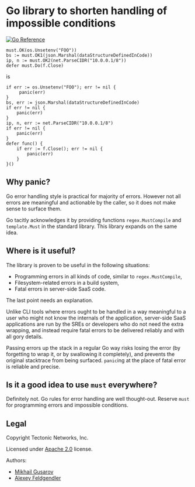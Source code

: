 # Go library to shorten handling of impossible conditions
[![Go Reference](https://pkg.go.dev/badge/github.com/ridge/must.svg)](https://pkg.go.dev/github.com/ridge/must)

    must.OK(os.Unsetenv("FOO"))
    bs := must.OK1(json.Marshal(dataStructureDefinedInCode))
    ip, n := must.OK2(net.ParseCIDR("10.0.0.1/8"))
    defer must.Do(f.Close)

is

    if err := os.Unsetenv("FOO"); err != nil {
         panic(err)
    }
    bs, err := json.Marshal(dataStructureDefinedInCode)
    if err != nil {
        panic(err)
    }
    ip, n, err := net.ParseCIDR("10.0.0.1/8")
    if err != nil {
        panic(err)
    }
    defer func() {
        if err := f.Close(); err != nil {
            panic(err)
        }
    }()

## Why panic?

Go error handling style is practical for majority of errors. However not all
errors are meaningful and actionable by the caller, so it does not make sense to
surface them.

Go tacitly acknowledges it by providing functions `regex.MustCompile` and
`template.Must` in the standard library. This library expands on the same idea.

## Where is it useful?

The library is proven to be useful in the following situations:

- Programming errors in all kinds of code, similar to `regex.MustCompile`,
- Filesystem-related errors in a build system,
- Fatal errors in server-side SaaS code.

The last point needs an explanation.

Unlike CLI tools where errors ought to be handled in a way meaningful to a user
who might not know the internals of the application, server-side SaaS
applications are run by the SREs or developers who do not need the extra
wrapping, and instead require fatal errors to be delivered reliably and with all
gory details.

Passing errors up the stack in a regular Go way risks losing the error (by
forgetting to wrap it, or by swallowing it completely), and prevents the
original stacktrace from being surfaced. `panic`ing at the place of fatal error
is reliable and precise.

## Is it a good idea to use `must` everywhere?

Definitely not. Go rules for error handling are well thought-out. Reserve `must`
for programming errors and impossible conditions.

## Legal

Copyright Tectonic Networks, Inc.

Licensed under [Apache 2.0](LICENSE) license.

Authors:
- [Mikhail Gusarov](https://github.com/dottedmag)
- [Alexey Feldgendler](https://github.com/feldgendler)

